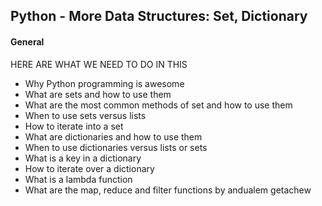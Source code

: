 ## Python - More Data Structures: Set, Dictionary
#### General
HERE ARE WHAT WE NEED TO DO IN THIS 
  - Why Python programming is awesome
  - What are sets and how to use them
  - What are the most common methods of set and how to use them
  - When to use sets versus lists
  - How to iterate into a set
  - What are dictionaries and how to use them
  - When to use dictionaries versus lists or sets
  - What is a key in a dictionary
  - How to iterate over a dictionary
  - What is a lambda function
  - What are the map, reduce and filter functions
by andualem getachew
